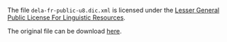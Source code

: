 The file `dela-fr-public-u8.dic.xml` is licensed under the [Lesser General Public License For Linguistic Resources](https://spdx.org/licenses/LGPLLR). 

The original file can be download [here](http://infolingu.univ-mlv.fr/). 




